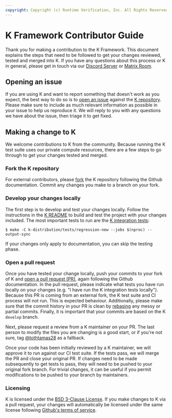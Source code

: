 ```yaml
---
copyright: Copyright (c) Runtime Verification, Inc. All Rights Reserved.
---
```


# K Framework Contributor Guide

Thank you for making a contribution to the K Framework. This document explains
the steps that need to be followed to get your changes reviewed, tested and
merged into K. If you have any questions about this process or K in general,
please get in touch via our [Discord Server][discord] or [Matrix Room][matrix].

## Opening an issue

If you are using K and want to report something that doesn't work as you expect,
the best way to do so is to [open an issue][issue] against the [K repository][k-repo].
Please make sure to include as much relevant information as possible in your
issue to help us reproduce it. We will reply to you with any questions we have
about the issue, then triage it to get fixed.

## Making a change to K

We welcome contributions to K from the community. Because running the K test
suite uses our private compute resources, there are a few steps to go through to
get your changes tested and merged.

### Fork the K repository

For external contributors, please [fork][fork] the K repository following the
Github documentation. Commit any changes you make to a branch on your fork.

### Develop your changes locally

The first step is to develop and test your changes locally. Follow the
instructions in the [K README][readme] to build and test the project with your
changes included. The most important tests to run are the
[K integration tests][integration]:
```console
$ make -C k-distribution/tests/regression-new --jobs $(nproc) --output-sync
```

If your changes only apply to documentation, you can skip the testing phase.

### Open a pull request

Once you have tested your change locally, push your commits to your fork of K
and [open a pull request (PR)][pr], again following the Github documentation. In
the pull request, please indicate what tests you have run locally on your
changes (e.g. "I have run the K integration tests locally"). Because this PR is
coming from an external fork, the K test suite and CI process will not run. This
is expected behaviour. Additionally, please make sure that the commit history in
your PR is clean by [rebasing][rebase] any messy or partial commits. Finally, it
is important that your commits are based on the K `develop` branch.

Next, please request a review from a K maintainer on your PR. The last person to
modify the files you are changing is a good start, or if you're not sure,
tag [@tothtamas28][tamas] as a fallback.

Once your code has been initially reviewed by a K maintainer, we will approve it
to run against our CI test suite. If the tests pass, we will merge the PR and
close your original PR. If changes need to be made subsequently to get tests to
pass, they will need to be pushed to your original fork branch. For trivial
changes, it can be useful if you permit modifications to be pushed to your
branch by maintainers.

### Licensing

K is licensed under the [BSD 3-Clause License][license]. If you make changes to
K via a pull request, your changes will automatically be licensed under the same
license following [Github's terms of service][tos].


[authors]: https://docs.github.com/en/pull-requests/committing-changes-to-your-project/creating-and-editing-commits/creating-a-commit-with-multiple-authors
[tamas]: https://github.com/tothtamas28
[discord]: https://discord.com/invite/CurfmXNtbN
[fork]: https://docs.github.com/en/get-started/quickstart/fork-a-repo
[integration]: https://github.com/runtimeverification/k/tree/master/k-distribution/tests/regression-new
[issue]: https://github.com/runtimeverification/k/issues/new?assignees=&labels=k-bug%2Ck&template=bug-report.yaml&title=%5BK-Bug%5D+%3CTITLE%3E
[k-repo]: https://github.com/runtimeverification/k
[license]: https://github.com/runtimeverification/k/blob/master/LICENSE.md
[matrix]: https://matrix.to/#/#k:matrix.org
[pr]: https://docs.github.com/en/pull-requests/collaborating-with-pull-requests/proposing-changes-to-your-work-with-pull-requests/about-pull-requests
[readme]: https://github.com/runtimeverification/k/blob/master/README.md
[rebase]: https://docs.github.com/en/get-started/using-git/about-git-rebase
[tos]: https://docs.github.com/en/site-policy/github-terms/github-terms-of-service#6-contributions-under-repository-license
